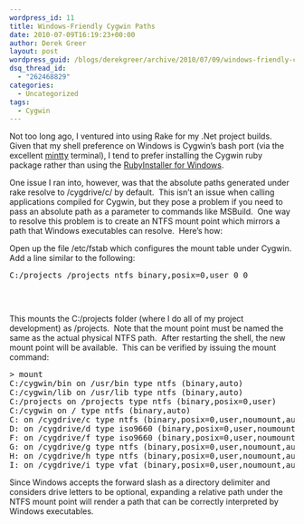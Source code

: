 ```yaml
---
wordpress_id: 11
title: Windows-Friendly Cygwin Paths
date: 2010-07-09T16:19:23+00:00
author: Derek Greer
layout: post
wordpress_guid: /blogs/derekgreer/archive/2010/07/09/windows-friendly-cygwin-paths.aspx
dsq_thread_id:
  - "262468829"
categories:
  - Uncategorized
tags:
  - Cygwin
---
```

Not too long ago, I ventured into using Rake for my .Net project builds.&#160; Given that my shell preference on Windows is Cygwin’s bash port (via the excellent [mintty](http://code.google.com/p/mintty/) terminal), I tend to prefer installing the Cygwin ruby package rather than using the [RubyInstaller for Windows](http://rubyinstaller.org/).

One issue I ran into, however, was that the absolute paths generated under rake resolve to /cygdrive/c/ by default.&#160; This isn’t an issue when calling applications compiled for Cygwin, but they pose a problem if you need to pass an absolute path as a parameter to commands like MSBuild.&#160; One way to resolve this problem is to create an NTFS mount point which mirrors a path that Windows executables can resolve.&#160; Here’s how: 

Open up the file /etc/fstab which configures the mount table under Cygwin.&#160; Add a line similar to the following:

<pre class="brush:bash">C:/projects /projects ntfs binary,posix=0,user 0 0</pre>

### &nbsp;

This mounts the C:/projects folder (where I do all of my project development) as /projects.&#160; Note that the mount point must be named the same as the actual physical NTFS path.&#160; After restarting the shell, the new mount point will be available.&#160; This can be verified by issuing the mount command:

<pre>&gt; mount
C:/cygwin/bin on /usr/bin type ntfs (binary,auto)
C:/cygwin/lib on /usr/lib type ntfs (binary,auto)
C:/projects on /projects type ntfs (binary,posix=0,user)
C:/cygwin on / type ntfs (binary,auto)
C: on /cygdrive/c type ntfs (binary,posix=0,user,noumount,auto)
D: on /cygdrive/d type iso9660 (binary,posix=0,user,noumount,auto)
F: on /cygdrive/f type iso9660 (binary,posix=0,user,noumount,auto)
G: on /cygdrive/g type ntfs (binary,posix=0,user,noumount,auto)
H: on /cygdrive/h type ntfs (binary,posix=0,user,noumount,auto)
I: on /cygdrive/i type vfat (binary,posix=0,user,noumount,auto)</pre>



Since Windows accepts the forward slash as a directory delimiter and considers drive letters to be optional, expanding a relative path under the NTFS mount point will render a path that can be correctly interpreted by Windows executables.
